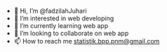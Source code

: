 - 👋 Hi, I’m @fadzilahJuhari
- 👀 I’m interested in web developing
- 🌱 I’m currently learning web app
- 💞️ I’m looking to collaborate on web app
- 📫 How to reach me statistik.bpp.pnm@gmail.com

<!---
fadzilahJuhari/fadzilahJuhari is a ✨ special ✨ repository because its `README.md` (this file) appears on your GitHub profile.
You can click the Preview link to take a look at your changes.
--->
